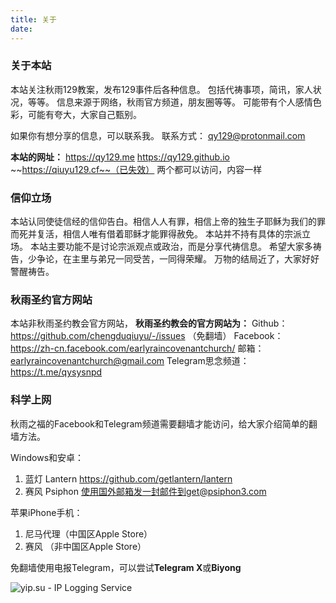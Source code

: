 ```yaml
---
title: 关于
date: 
---
```


### 关于本站

本站关注秋雨129教案，发布129事件后各种信息。
包括代祷事项，简讯，家人状况，等等。
信息来源于网络，秋雨官方频道，朋友圈等等。
可能带有个人感情色彩，可能有夸大，大家自己甄别。

如果你有想分享的信息，可以联系我。
联系方式： qy129@protonmail.com

**本站的网址：**
https://qy129.me
https://qy129.github.io
~~https://qiuyu129.cf~~（已失效）
两个都可以访问，内容一样

### 信仰立场

本站认同使徒信经的信仰告白。相信人人有罪，相信上帝的独生子耶稣为我们的罪而死并复活，相信人唯有借着耶稣才能罪得赦免。
本站并不持有具体的宗派立场。
本站主要功能不是讨论宗派观点或政治，而是分享代祷信息。
希望大家多祷告，少争论，在主里与弟兄一同受苦，一同得荣耀。
万物的结局近了，大家好好警醒祷告。

### 秋雨圣约官方网站
本站非秋雨圣约教会官方网站，
**秋雨圣约教会的官方网站为：**
Github： https://github.com/chengduqiuyu/-/issues （免翻墙）
Facebook： https://zh-cn.facebook.com/earlyraincovenantchurch/
邮箱： earlyraincovenantchurch@gmail.com
Telegram思念频道：https://t.me/qysysnpd

### 科学上网
秋雨之福的Facebook和Telegram频道需要翻墙才能访问，给大家介绍简单的翻墙方法。

Windows和安卓：
1. 蓝灯 Lantern
https://github.com/getlantern/lantern
2. 赛风 Psiphon
使用国外邮箱发一封邮件到get@psiphon3.com

苹果iPhone手机：
1. 尼马代理（中国区Apple Store）
2. 赛风 （非中国区Apple Store）

免翻墙使用电报Telegram，可以尝试**Telegram X**或**Biyong**




<img src="https://yip.su/1WnpM6" alt="yip.su - IP Logging Service" border="0">

